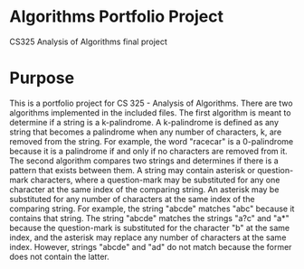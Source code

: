 # Algorithms Portfolio Project
CS325 Analysis of Algorithms final project

# Purpose
This is a portfolio project for CS 325 - Analysis of Algorithms. There are two algorithms implemented in the included files. The first algorithm is meant to determine if a string is a k-palindrome. A k-palindrome is defined as any string that becomes a palindrome when any number of characters, k, are removed from the string. For example, the word "racecar" is a 0-palindrome because it is a palindrome if and only if no characters are removed from it.
The second algorithm compares two strings and determines if there is a pattern that exists between them. A string may contain asterisk or question-mark characters, where a question-mark may be substituted for any one character at the same index of the comparing string. An asterisk may be substituted for any number of characters at the same index of the comparing string. For example, the string "abcde" matches "abc" because it contains that string. The string "abcde" matches the strings "a?c" and "a*" because the question-mark is substituted for the character "b" at the same index, and the asterisk may replace any number of characters at the same index. However, strings "abcde" and "ad" do not match because the former does not contain the latter.
